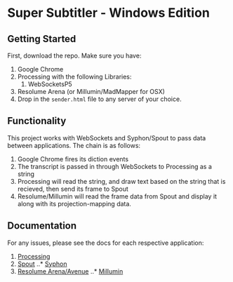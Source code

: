 # Super Subtitler - Windows Edition

## Getting Started
First, download the repo.
Make sure you have:
1. Google Chrome
2. Processing with the following Libraries:
	1. WebSocketsP5
3. Resolume Arena (or Millumin/MadMapper for OSX)
4. Drop in the `sender.html` file to any server of your choice.

## Functionality
This project works with WebSockets and Syphon/Spout to pass data between applications.
The chain is as follows:
1. Google Chrome fires its diction events
2. The transcript is passed in through WebSockets to Processing as a string
3. Processing will read the string, and draw text based on the string that is recieved, then send its frame to Spout
4. Resolume/Millumin will read the frame data from Spout and display it along with its projection-mapping data.

## Documentation
For any issues, please see the docs for each respective application:
1. [Processing](https://processing.org/reference/)
2. [Spout](http://spout.zeal.co/)
	..* [Syphon](http://syphon.v002.info/)
3. [Resolume Arena/Avenue](https://resolume.com/)
	..* [Millumin](https://millumin2.com)
